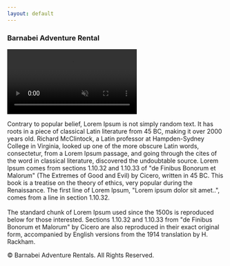 ```yaml
---
layout: default
---
```

<div id="home-background">
    <div class="home-container" id="home-title">
        <h3 class="title">Barnabei Adventure Rental</h3>
    </div>
    <div class="home-container" id="home-video">
        <video autoplay muted loop>
            <source src="./assets/img/sea-lions.mov" type="video/mov">
            Your browser does not support the video tag.
        </video>
    </div>
    <div class="home-container" id="home-features">
        <p>Contrary to popular belief, Lorem Ipsum is not simply random text. It has roots in a piece of classical Latin literature from 45 BC, making it over 2000 years old. Richard McClintock, a Latin professor at Hampden-Sydney College in Virginia, looked up one of the more obscure Latin words, consectetur, from a Lorem Ipsum passage, and going through the cites of the word in classical literature, discovered the undoubtable source. Lorem Ipsum comes from sections 1.10.32 and 1.10.33 of "de Finibus Bonorum et Malorum" (The Extremes of Good and Evil) by Cicero, written in 45 BC. This book is a treatise on the theory of ethics, very popular during the Renaissance. The first line of Lorem Ipsum, "Lorem ipsum dolor sit amet..", comes from a line in section 1.10.32.<br><br>The standard chunk of Lorem Ipsum used since the 1500s is reproduced below for those interested. Sections 1.10.32 and 1.10.33 from "de Finibus Bonorum et Malorum" by Cicero are also reproduced in their exact original form, accompanied by English versions from the 1914 translation by H. Rackham.</p>
    </div>
    <div class="home-container" id="home-footer">
        <p>© Barnabei Adventure Rentals. All Rights Reserved.</p>
    </div>
</div>